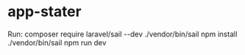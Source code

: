 # app-stater
Run: 
composer require laravel/sail --dev
./vendor/bin/sail npm install
./vendor/bin/sail npm run dev
